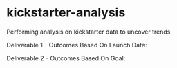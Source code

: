 # kickstarter-analysis
Performing analysis on kickstarter data to uncover trends

Deliverable 1 - Outcomes Based On Launch Date:

Deliverable 2 - Outcomes Based On Goal:
